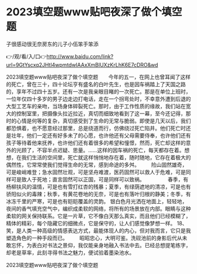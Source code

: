 # 2023填空题www贴吧夜深了做个填空题
子很感动很无奈房东的儿子小伍笨手笨添

👉/观/看/入/口👉http://www.baidu.com/link?url=9GtYscxq2JHtl4wpmtdwIAAxXmBlUXzKrLhK6E7cDRO&wd

2023填空题www贴吧夜深了做个填空题　　今年的五一，在网上也曾耳闻了这样的死亡，曾在三十，四十论坛亨有盛名的白叶先生，也是因车祸踏上了天国之路的，享年不过四十五岁。还有一次是我亲眼目睹的一次死亡。那是在单位上班时，一位年仅四十多岁的男子边走边打电话，走在一个拐弯处时，不幸意外遭到后退的大型工艺车的亲吻，当场身体碎裂死亡。那时，由于工作性质的缘故，我们站在宽大的控制室里，把摄像头拉近拉近，真切而细致地看到了这一幕，至今还记得，那时的心情是何等的复杂，真切感受到了生命的无常与脆弱。即使是几天以后，我们都恐惧着，也不愿意经过那里，总是绕道而行，仿佛绕过死亡陷井。他们死亡时还是壮年，他们一定还有好多未了的心愿，也许他还有父母需要侍奉，也许他们还有孩子等待着他来抚养，也许他们还有着很多的希望和憧憬，然而，死亡却这样的意外的光顾了，不容半点迟疑、思量。……这样的因车祸的死亡，每天都存在着。想想，在我们生活的空间里，死亡就这样悄悄地存在着，随时随地，它存在着极大的偶然性，它常常使我们觉得生命的无常，感到命途的多舛。
　　险山固然雄奇，可是峻峭难登；急水固然壮观，可是坚舟难渡，医药固然可以救人于危难，可是同样可是致人于死地；直言固然可以正国，可是同样可以致祸。　　　　　春季，有杨柳扶风的温情，可是也有雪打红杏的残暴；夏季，有绿荫遮地的清凉，可是也有骄阳似火的毒辣；秋季，有黄花卷地的无奈，可是也有落叶归根的静美；冬季，有冰冻千里的严寒，可是也有皑皑覆盖的灵韵。
银白色月光洒在地面上，轻轻地，夜间的香气填充空气中，编织成柔软的网络，将所有的场景放在内部。眼睛与这种柔软的网关保持联系。它是一片草，它不像白天那么真实，而且他们已经模糊了，精体的精彩，每个隐藏它的细微点，它是保守的，让人们感觉像梦想一样。
	18、笑，是人类一种高级的情感表达方式，最能体现人的内心，但对我而言，它只是我塑造角色的一种手段而已。
　　昭昭忠心，大明可鉴。洗砚池前的身影后代从未敢忘怀，为表白对书法之景仰，我仅能亲身地融入书法中去。已经总想提笔练字，却老是草率，此刻寻得书法之魅力，便试验着墨染池水。

2023填空题www贴吧夜深了做个填空题
